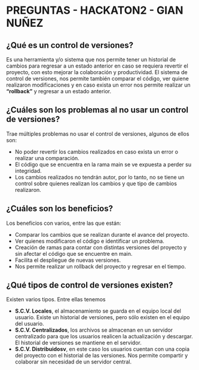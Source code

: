 # PREGUNTAS - HACKATON2 - GIAN NUÑEZ

## ¿Qué es un control de versiones?

Es una herramienta y/o sistema que nos permite tener un historial de cambios para regresar a un estado anterior en caso se requiera revertir el proyecto, con esto mejorar la colaboración y productividad.
El sistema de control de versiones, nos permite también comparar el código, ver quiene realizaron modificaciones y en caso exista un error nos permite realizar un **“rollback”** y regresar a un estado anterior. 

## ¿Cuáles son los problemas al no usar un control de versiones?

Trae múltiples problemas no usar el control de versiones, algunos de ellos son:
- No poder revertir los cambios realizados en caso exista un error o realizar una comparación.
- El código que se encuentra en la rama main se ve expuesta a perder su integridad.
- Los cambios realizados no tendrán autor, por lo tanto, no se tiene un control sobre quienes realizan los cambios y que tipo de cambios realizaron.

## ¿Cuáles son los beneficios?

Los beneficios con varios, entre las que están:
- Comparar los cambios que se realizan durante el avance del proyecto.
- Ver quienes modificaron el código e identificar un problema.
- Creación de ramas para contar con distintas versiones del proyecto y sin afectar el código que se encuentre en main. 
- Facilita el despliegue de nuevas versiones.
- Nos permite realizar un rollback del proyecto y regresar en el tiempo.

## ¿Qué tipos de control de versiones existen?

Existen varios tipos. Entre ellas tenemos
- **S.C.V. Locales**, el almacenamiento se guarda en el equipo local del usuario. Existe un historial de versiones, pero sólo existen en el equipo del usuario.
- **S.C.V. Centralizados**, los archivos se almacenan en un servidor centralizado para que los usuarios realicen la actualización y descargar.
El historial de versiones se mantiene en el servidor.
- **S.C.V. Distribuidosv**, en este caso los usuarios cuentan con una copia del proyecto con el historial de las versiones. 
Nos permite compartir y colaborar sin necesidad de un servidor central.


